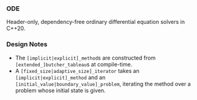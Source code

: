 ### ODE
Header-only, dependency-free ordinary differential equation solvers in C++20.

### Design Notes
- The `[implicit|explicit]_method`s are constructed from `[extended_]butcher_tableau`s at compile-time.
- A `[fixed_size|adaptive_size]_iterator` takes an `[implicit|explicit]_method` and an `[initial_value|boundary_value]_problem`, iterating the method over a problem whose initial state is given. 